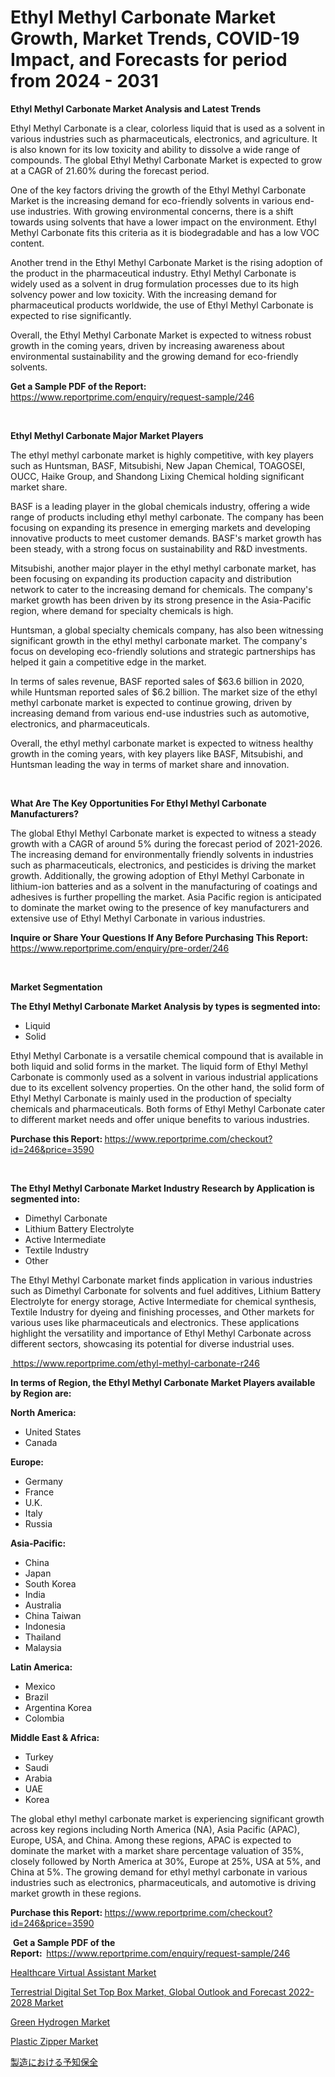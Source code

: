 <p><h1>Ethyl Methyl Carbonate Market Growth, Market Trends, COVID-19 Impact, and Forecasts for period from 2024 - 2031</h1></p><p><strong>Ethyl Methyl Carbonate Market Analysis and Latest Trends</strong></p>
<p><p>Ethyl Methyl Carbonate is a clear, colorless liquid that is used as a solvent in various industries such as pharmaceuticals, electronics, and agriculture. It is also known for its low toxicity and ability to dissolve a wide range of compounds. The global Ethyl Methyl Carbonate Market is expected to grow at a CAGR of 21.60% during the forecast period.</p><p>One of the key factors driving the growth of the Ethyl Methyl Carbonate Market is the increasing demand for eco-friendly solvents in various end-use industries. With growing environmental concerns, there is a shift towards using solvents that have a lower impact on the environment. Ethyl Methyl Carbonate fits this criteria as it is biodegradable and has a low VOC content.</p><p>Another trend in the Ethyl Methyl Carbonate Market is the rising adoption of the product in the pharmaceutical industry. Ethyl Methyl Carbonate is widely used as a solvent in drug formulation processes due to its high solvency power and low toxicity. With the increasing demand for pharmaceutical products worldwide, the use of Ethyl Methyl Carbonate is expected to rise significantly.</p><p>Overall, the Ethyl Methyl Carbonate Market is expected to witness robust growth in the coming years, driven by increasing awareness about environmental sustainability and the growing demand for eco-friendly solvents.</p></p>
<p><strong>Get a Sample PDF of the Report:&nbsp;</strong> <a href="https://www.reportprime.com/enquiry/request-sample/246">https://www.reportprime.com/enquiry/request-sample/246</a></p>
<p>&nbsp;</p>
<p><strong>Ethyl Methyl Carbonate Major Market Players</strong></p>
<p><p>The ethyl methyl carbonate market is highly competitive, with key players such as Huntsman, BASF, Mitsubishi, New Japan Chemical, TOAGOSEI, OUCC, Haike Group, and Shandong Lixing Chemical holding significant market share. </p><p>BASF is a leading player in the global chemicals industry, offering a wide range of products including ethyl methyl carbonate. The company has been focusing on expanding its presence in emerging markets and developing innovative products to meet customer demands. BASF's market growth has been steady, with a strong focus on sustainability and R&D investments.</p><p>Mitsubishi, another major player in the ethyl methyl carbonate market, has been focusing on expanding its production capacity and distribution network to cater to the increasing demand for chemicals. The company's market growth has been driven by its strong presence in the Asia-Pacific region, where demand for specialty chemicals is high.</p><p>Huntsman, a global specialty chemicals company, has also been witnessing significant growth in the ethyl methyl carbonate market. The company's focus on developing eco-friendly solutions and strategic partnerships has helped it gain a competitive edge in the market.</p><p>In terms of sales revenue, BASF reported sales of $63.6 billion in 2020, while Huntsman reported sales of $6.2 billion. The market size of the ethyl methyl carbonate market is expected to continue growing, driven by increasing demand from various end-use industries such as automotive, electronics, and pharmaceuticals.</p><p>Overall, the ethyl methyl carbonate market is expected to witness healthy growth in the coming years, with key players like BASF, Mitsubishi, and Huntsman leading the way in terms of market share and innovation.</p></p>
<p>&nbsp;</p>
<p><strong>What Are The Key Opportunities For Ethyl Methyl Carbonate Manufacturers?</strong></p>
<p><p>The global Ethyl Methyl Carbonate market is expected to witness a steady growth with a CAGR of around 5% during the forecast period of 2021-2026. The increasing demand for environmentally friendly solvents in industries such as pharmaceuticals, electronics, and pesticides is driving the market growth. Additionally, the growing adoption of Ethyl Methyl Carbonate in lithium-ion batteries and as a solvent in the manufacturing of coatings and adhesives is further propelling the market. Asia Pacific region is anticipated to dominate the market owing to the presence of key manufacturers and extensive use of Ethyl Methyl Carbonate in various industries.</p></p>
<p><strong>Inquire or Share Your Questions If Any Before Purchasing This Report:</strong> <a href="https://www.reportprime.com/enquiry/pre-order/246">https://www.reportprime.com/enquiry/pre-order/246</a></p>
<p>&nbsp;</p>
<p><strong>Market Segmentation</strong></p>
<p><strong>The Ethyl Methyl Carbonate Market Analysis by types is segmented into:</strong></p>
<p><ul><li>Liquid</li><li>Solid</li></ul></p>
<p><p>Ethyl Methyl Carbonate is a versatile chemical compound that is available in both liquid and solid forms in the market. The liquid form of Ethyl Methyl Carbonate is commonly used as a solvent in various industrial applications due to its excellent solvency properties. On the other hand, the solid form of Ethyl Methyl Carbonate is mainly used in the production of specialty chemicals and pharmaceuticals. Both forms of Ethyl Methyl Carbonate cater to different market needs and offer unique benefits to various industries.</p></p>
<p><strong>Purchase this Report:&nbsp;</strong><a href="https://www.reportprime.com/checkout?id=246&price=3590">https://www.reportprime.com/checkout?id=246&price=3590</a></p>
<p>&nbsp;</p>
<p><strong>The Ethyl Methyl Carbonate Market Industry Research by Application is segmented into:</strong></p>
<p><ul><li>Dimethyl Carbonate</li><li>Lithium Battery Electrolyte</li><li>Active Intermediate</li><li>Textile Industry</li><li>Other</li></ul></p>
<p><p>The Ethyl Methyl Carbonate market finds application in various industries such as Dimethyl Carbonate for solvents and fuel additives, Lithium Battery Electrolyte for energy storage, Active Intermediate for chemical synthesis, Textile Industry for dyeing and finishing processes, and Other markets for various uses like pharmaceuticals and electronics. These applications highlight the versatility and importance of Ethyl Methyl Carbonate across different sectors, showcasing its potential for diverse industrial uses.</p></p>
<p><a href="https://www.reportprime.com/ethyl-methyl-carbonate-r246">&nbsp;https://www.reportprime.com/ethyl-methyl-carbonate-r246</a></p>
<p><strong>In terms of Region, the Ethyl Methyl Carbonate Market Players available by Region are:</strong></p>
<p>
    <p> <strong> North America: </strong>
        <ul>
            <li>United States</li>
            <li>Canada</li>
        </ul>
        </p> 
    <p> <strong> Europe: </strong>
        <ul>
            <li>Germany</li>
            <li>France</li>
            <li>U.K.</li>
            <li>Italy</li>
            <li>Russia</li>
        </ul>
        </p> 
    <p> <strong> Asia-Pacific: </strong>
        <ul>
            <li>China</li>
            <li>Japan</li>
            <li>South Korea</li>
            <li>India</li>
            <li>Australia</li>
            <li>China Taiwan</li>
            <li>Indonesia</li>
            <li>Thailand</li>
            <li>Malaysia</li>
        </ul>
        </p> 
    <p> <strong> Latin America: </strong>
        <ul>
            <li>Mexico</li>
            <li>Brazil</li>
            <li>Argentina Korea</li>
            <li>Colombia</li>
        </ul>
        </p> 
    <p> <strong> Middle East & Africa: </strong>
        <ul>
            <li>Turkey</li>
            <li>Saudi</li>
            <li>Arabia</li>
            <li>UAE</li>
            <li>Korea</li>
        </ul>
    </p>
    </p>
<p><p>The global ethyl methyl carbonate market is experiencing significant growth across key regions including North America (NA), Asia Pacific (APAC), Europe, USA, and China. Among these regions, APAC is expected to dominate the market with a market share percentage valuation of 35%, closely followed by North America at 30%, Europe at 25%, USA at 5%, and China at 5%. The growing demand for ethyl methyl carbonate in various industries such as electronics, pharmaceuticals, and automotive is driving market growth in these regions.</p></p>
<p><strong>Purchase this Report: </strong><a href="https://www.reportprime.com/checkout?id=246&price=3590">https://www.reportprime.com/checkout?id=246&price=3590</a></p>
<p>&nbsp;<strong>Get a Sample PDF of the Report:&nbsp;&nbsp;</strong><a href="https://www.reportprime.com/enquiry/request-sample/246">https://www.reportprime.com/enquiry/request-sample/246</a></p>
<p><strong></strong></p>
<p><p><a href="https://issuu.com/reportprime-2/docs/healthcare-virtual-assistant-market-size-2030.pptx">Healthcare Virtual Assistant Market</a></p><p><a href="https://medium.com/@pinkierau13/terrestrial-digital-set-top-box-market-global-outlook-and-forecast-2022-2028-market-size-market-55e55797fc89">Terrestrial Digital Set Top Box Market, Global Outlook and Forecast 2022-2028 Market</a></p><p><a href="https://github.com/mauripalmi/Market-Research-Report-List-4/blob/main/green-hydrogen-market.md">Green Hydrogen Market</a></p><p><a href="https://www.linkedin.com/pulse/global-plastic-zipper-market-projected-grow-cagr-69-forcasted-d3hac">Plastic Zipper Market</a></p><p><a href="https://medium.com/@raquelrreese22024/%E8%A3%BD%E9%80%A0%E6%A5%AD%E5%90%91%E3%81%91%E3%81%AE%E3%82%B0%E3%83%AD%E3%83%BC%E3%83%90%E3%83%AB%E4%BA%88%E6%B8%AC%E3%83%A1%E3%83%B3%E3%83%86%E3%83%8A%E3%83%B3%E3%82%B9%E5%B8%82%E5%A0%B4%E5%88%86%E6%9E%90-%E3%83%88%E3%83%AC%E3%83%B3%E3%83%89-%E4%BA%88%E6%B8%AC-%E6%88%90%E9%95%B7%E6%A9%9F%E4%BC%9A-2024%E5%B9%B4-2031%E5%B9%B4-121%E3%83%9A%E3%83%BC%E3%82%B8%E3%83%AC%E3%83%9D%E3%83%BC%E3%83%88-8fcfb89d12c2">製造における予知保全</a></p></p>